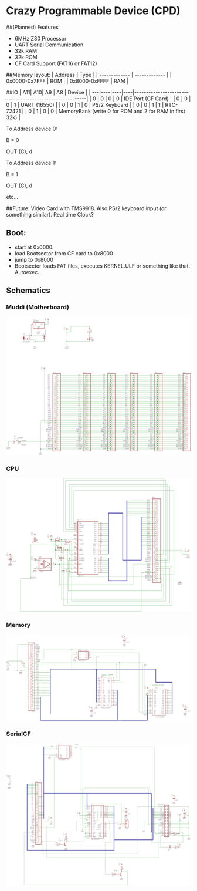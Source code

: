 # Crazy Programmable Device (CPD)

##(Planned) Features
* 6MHz Z80 Processor
* UART Serial Communication
* 32k RAM
* 32k ROM
* CF Card Support (FAT16 or FAT12)

##Memory layout:
| Address       | Type |
| ------------- | ------------- |
| 0x0000-0x7FFF | ROM  |
| 0x8000-0xFFFF | RAM  |

##IO
| A11| A10| A9 | A8 | Device                                                  |
| ---|----|----|----|---------------------------------------------------------|
| 0  | 0  | 0  | 0  | IDE Port (CF Card)                                      |
| 0  | 0  | 0  | 1  | UART (16550)                                            |
| 0  | 0  | 1  | 0  | PS/2 Keyboard                                           |
| 0  | 0  | 1  | 1  | RTC-72421                                               |
| 0  | 1  | 0  | 0  | MemoryBank (write 0 for ROM and 2 for RAM in first 32k) |


To Address device 0:

B = 0

OUT (C), d


To Address device 1:

B = 1

OUT (C), d

etc...

##Future:
Video Card with TMS9918. Also PS/2 keyboard input (or something similar). Real time Clock?

## Boot:
* start at 0x0000.
* load Bootsector from CF card to 0x8000
* jump to 0x8000
* Bootsector loads FAT files, executes KERNEL.ULF or something like that. Autoexec.

## Schematics
### Muddi (Motherboard)
![muddi](pictures/muddi.png)
### CPU
![cpu](pictures/cpu.png)
### Memory
![mem](pictures/memory.png)
### SerialCF
![scf](pictures/serialcf.png)
